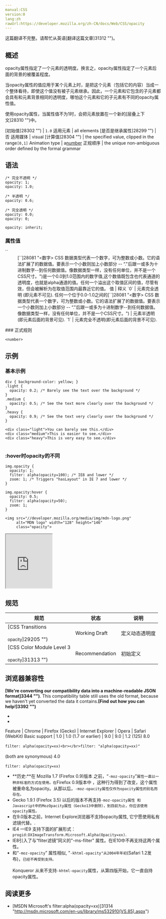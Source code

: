 ```yaml
---
manual:CSS
version:0
lang:zh
rawUrl:https://developer.mozilla.org/zh-CN/docs/Web/CSS/opacity
---
```




这篇翻译不完整。请帮忙从英语[翻译这篇文章]31312 "")。





## 概述<a name="Summary"></a>


opacity属性指定了一个元素的透明度。换言之，opacity属性指定了一个元素后面的背景的被覆盖程度。



当opacity属性的值应用于某个元素上时，是把这个元素（包括它的内容）当成一个整体看待，即使这个值没有被子元素继承。因此，一个元素和它包含的子元素都会具有和元素背景相同的透明度，哪怕这个元素和它的子元素有不同的opacity属性值。



使用opacity属性，当属性值不为1时，会把元素放置在一个新的[层叠上下文]28310 "")中。


[初始值]28302 "") | `1.0` 
适用元素 | all elements 
[是否是继承属性]28299 "") | 否 
适用媒体 | visual 
[计算值]28304 "") | the specified value, clipped in the range`[0,1]` 
Animation type | a[number](%4564#Interpolation "Values of the <number> CSS data type are interpolated as real, floating-point, numbers.") 
正规顺序 | the unique non-ambiguous order defined by the formal grammar 


## 语法<a name="Syntax"></a>

```
/* 完全不透明 */
opacity: 1;
opacity: 1.0;

/* 半透明 */
opacity: 0.6;

/* 完全透明 */
opacity: 0.0;
opacity: 0;

opacity: inherit;
```

### 属性值<a name="Values"></a>
<dl><dt id=''>`<number>`</dt><dd>[`<number>`]28081 "<数字> CSS 数据类型代表一个数字，可为整数或小数。它的语法扩展了<integer>的数据值。要表示一个小数则加上小数部分 -- “."后跟一或多为十进制数字--到任何<integer>数据值。像<integer>数据类型一样，<number>没有任何单位，并不是一个CSS尺寸。")是一个0.0到1.0范围内的数字值,这个数值既包含也代表通道的透明度，也就是alpha通道的值。任何一个溢出这个取值区间的值，尽管有效，但会被解析为在取值范围内最靠近它的值。
值 | 释义 
`0` | 元素完全透明 (即元素不可见). 
任何一个位于0.0-1.0之间的[`<number>`]28081 "<数字> CSS 数据类型代表一个数字，可为整数或小数。它的语法扩展了<integer>的数据值。要表示一个小数则加上小数部分 -- “."后跟一或多为十进制数字--到任何<integer>数据值。像<integer>数据类型一样，<number>没有任何单位，并不是一个CSS尺寸。") | 元素半透明 (即元素后面的背景可见). 
`1` | 元素完全不透明(即元素后面的背景不可见). 

</dd></dl>
### 正式规则<a name="正式规则"></a>

```
<number>
```

## 示例<a name="示例"></a>

### 基本示例<a name="基本示例"></a>

```
div { background-color: yellow; }
.light {
  opacity: 0.2; /* Barely see the text over the background */
}
.medium {
  opacity: 0.5; /* See the text more clearly over the background */
}
.heavy {
  opacity: 0.9; /* See the text very clearly over the background */
}
```

```
<div class="light">You can barely see this.</div>
<div class="medium">This is easier to see.</div>
<div class="heavy">This is very easy to see.</div>
```

```

```

### :hover时opacity的不同<a name="hover时opacity的不同"></a>

```
img.opacity {
  opacity: 1;
  filter: alpha(opacity=100); /* IE8 and lower */
  zoom: 1; /* Triggers "hasLayout" in IE 7 and lower */
}
 
img.opacity:hover {
  opacity: 0.5;
  filter: alpha(opacity=50);
  zoom: 1;
}
```

```
<img src="//developer.mozilla.org/media/img/mdn-logo.png"
     alt="MDN logo" width="128" height="146"
     class="opacity">
```


<iframe src='https://mdn.mozillademos.org/zh-CN/docs/Web/CSS/opacity$samples/Different_opacity_with_hover?revision=1161996' width='150' height='175'></iframe>


## 规范<a name="Specifications"></a>

规范 | 状态 | 说明 
 ---  |  ---  |  ---  | 
[CSS Transitions<br></br><small>opacity</small>]29205 "") | Working Draft | 定义动态透明度 
[CSS Color Module Level 3<br></br><small>opacity</small>]31313 "") | Recommendation | 初始定义 


## 浏览器兼容性<a name="Browser_compatibility"></a>


**[We&#39;re converting our compatibility data into a machine-readable JSON format]3344 "")**. This compatibility table still uses the old format, because we haven&#39;t yet converted the data it contains.**[Find out how you can help!]3392 "")**


* 
* 

Feature | Chrome | Firefox (Gecko) | Internet Explorer | Opera | Safari (WebKit) 
Basic support | 1.0 | 1.0 (1.7 or earlier) | 9.0 | 9.0 | 1.2 (125) 
8.0<br></br>`filter: alpha(opacity=xx)<br></br>filter: "alpha(opacity=xx)"`<br></br>(both are synonymous) 
4.0<br></br>`filter: alpha(opacity=xx)` 





* **历史:**在 Mozilla 1.7 (Firefox 0.9)版本 之前，“`-moz-opacity`”`属性一直以一种非标准的方式在使用。在`Firefox 0.9版本中 ，这种行为得到了改变，这个属性被重命名为opacity。从那以后，`-moz-opacity属性仅作为opacity属性的别名而存在。`
* Gecko 1.9.1 (Firefox 3.5) 以后的版本不再支持`-moz-opacity属性 和 Javascript中的MozOpacity属性（Gecko13中删除），到目前为止，你应该使用opacity属性。`
* 在9.0版本之前，Internet Explore浏览器不支持opacity属性, 它宁愿使用私有滤镜代替。.
* IE4 —IE9 支持下面的扩展形式：`progid:DXImageTransform.Microsoft.Alpha(Opacity=xx)`.
* IE8引入了与“fliter滤镜”同义的&quot;-ms-filter&quot; 属性。在IE10中不再支持这两个属性。
* 和“`-moz-opacity`” 属性相似, &quot;`-khtml-opacity"从2004年年初`(Safari 1.2发布)，`已经不再受到支持。`<br></br>Konqueror 从来不支持`-khtml-opacity`属性，从第四版开始，它一直自持opacity属性。

## 阅读更多<a name="See_also"></a>

* [MSDN Microsoft&#39;s filter:alpha(opacity=xx)]31314 "http://msdn.microsoft.com/en-us/library/ms532910(VS.85).aspx")



